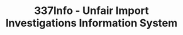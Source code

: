 ---
bigquery: https://console.cloud.google.com/bigquery?p=patents-public-data&d=usitc_investigations&page=dataset&project=sheets-management-319211
citation: US International Trade Commission 337Info Unfair Import Investigations Information
  System
contributors: US International Trade Comission
cost: None
description: US International Trade Commission 337Info Unfair Import Investigations
  Information System contains data on investigations done under Section 337. Section
  337 declares the infringement of certain statutory intellectual property rights
  and other forms of unfair competition in import trade to be unlawful practices.
  Most Section 337 investigations involve allegations of patent or registered trademark
  infringement.
documentation: FAQ and tutorial available on the site
last_edit: 04/13/2022, 04:59:48
location: https://pubapps2.usitc.gov/337external/
maintained_by: US International Trade Comission
schema_fields:
- scheduledEndDateEvidHear
- teoIdDueDate
- id
- complainant
- dateOfPublicationFrNotice
- invUnfairAct
- lastUpdated
- teoReliefGranted
- title
- targetDate
- investigationType
- gcAttorney
- markmanHearing
- teoProceedingInvolved
- endDateMarkmanHearing
- currentStatus
- issueDateOtherNonFinal
- actualEndDateEvidHear
- respondent
- investigationTermDate
- finalDetViolation
- trademarkNumbers
- ouiiAttorney
- patentNumber
- scheduledStartDateEvidHear
- htsNumbers
- docketNo
- dateComplaintFiled
- dateCreated
- internalRemand
- finalIdOnViolationIssue
- startDateMarkmanHearing
- ouiiParticipation
- currentActiveALJ
- copyrightNumbers
- patentNumbers
- finalDetNoViolation
- actualStartDateEvidHear
- publication_number
- investigationNo
- cafcAppeals
- finalIdOnViolationDue
- aljAssigned
- teoIdIssueDate
shortname: unfair_import_investigations
tags:
- import
- legal
- trade
timeframe: 2008-2021 (prior to 2008 downloadable as a JSON file)
title: 337Info - Unfair Import Investigations Information System
uuid: 2721f5ec-e599-4890-9265-9706719fc71e
---